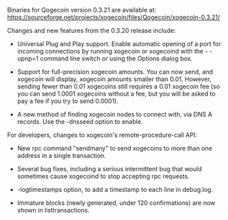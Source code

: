 Binaries for Qogecoin version 0.3.21 are available at:
  https://sourceforge.net/projects/xogecoin/files/Qogecoin/xogecoin-0.3.21/

Changes and new features from the 0.3.20 release include:

* Universal Plug and Play support.  Enable automatic opening of a port for incoming connections by running xogecoin or xogecoind with the - -upnp=1 command line switch or using the Options dialog box.

* Support for full-precision xogecoin amounts.  You can now send, and xogecoin will display, xogecoin amounts smaller than 0.01.  However, sending fewer than 0.01 xogecoins still requires a 0.01 xogecoin fee (so you can send 1.0001 xogecoins without a fee, but you will be asked to pay a fee if you try to send 0.0001).

* A new method of finding xogecoin nodes to connect with, via DNS A records. Use the -dnsseed option to enable.

For developers, changes to xogecoin's remote-procedure-call API:

* New rpc command "sendmany" to send xogecoins to more than one address in a single transaction.

* Several bug fixes, including a serious intermittent bug that would sometimes cause xogecoind to stop accepting rpc requests. 

* -logtimestamps option, to add a timestamp to each line in debug.log.

* Immature blocks (newly generated, under 120 confirmations) are now shown in listtransactions.
